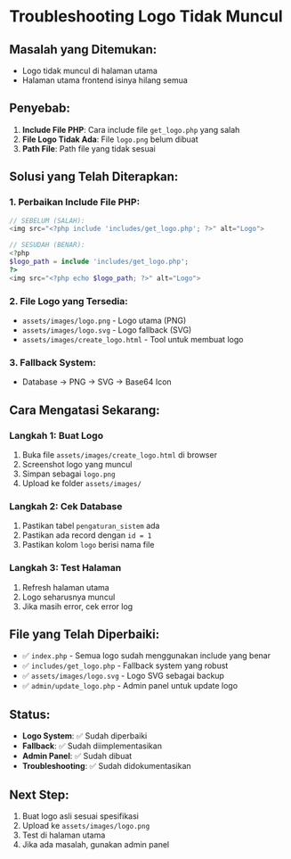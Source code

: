 # Troubleshooting Logo Tidak Muncul

## Masalah yang Ditemukan:
- Logo tidak muncul di halaman utama
- Halaman utama frontend isinya hilang semua

## Penyebab:
1. **Include File PHP**: Cara include file `get_logo.php` yang salah
2. **File Logo Tidak Ada**: File `logo.png` belum dibuat
3. **Path File**: Path file yang tidak sesuai

## Solusi yang Telah Diterapkan:

### 1. Perbaikan Include File PHP:
```php
// SEBELUM (SALAH):
<img src="<?php include 'includes/get_logo.php'; ?>" alt="Logo">

// SESUDAH (BENAR):
<?php 
$logo_path = include 'includes/get_logo.php';
?>
<img src="<?php echo $logo_path; ?>" alt="Logo">
```

### 2. File Logo yang Tersedia:
- `assets/images/logo.png` - Logo utama (PNG)
- `assets/images/logo.svg` - Logo fallback (SVG)
- `assets/images/create_logo.html` - Tool untuk membuat logo

### 3. Fallback System:
- Database → PNG → SVG → Base64 Icon

## Cara Mengatasi Sekarang:

### Langkah 1: Buat Logo
1. Buka file `assets/images/create_logo.html` di browser
2. Screenshot logo yang muncul
3. Simpan sebagai `logo.png`
4. Upload ke folder `assets/images/`

### Langkah 2: Cek Database
1. Pastikan tabel `pengaturan_sistem` ada
2. Pastikan ada record dengan `id = 1`
3. Pastikan kolom `logo` berisi nama file

### Langkah 3: Test Halaman
1. Refresh halaman utama
2. Logo seharusnya muncul
3. Jika masih error, cek error log

## File yang Telah Diperbaiki:
- ✅ `index.php` - Semua logo sudah menggunakan include yang benar
- ✅ `includes/get_logo.php` - Fallback system yang robust
- ✅ `assets/images/logo.svg` - Logo SVG sebagai backup
- ✅ `admin/update_logo.php` - Admin panel untuk update logo

## Status:
- **Logo System**: ✅ Sudah diperbaiki
- **Fallback**: ✅ Sudah diimplementasikan
- **Admin Panel**: ✅ Sudah dibuat
- **Troubleshooting**: ✅ Sudah didokumentasikan

## Next Step:
1. Buat logo asli sesuai spesifikasi
2. Upload ke `assets/images/logo.png`
3. Test di halaman utama
4. Jika ada masalah, gunakan admin panel
